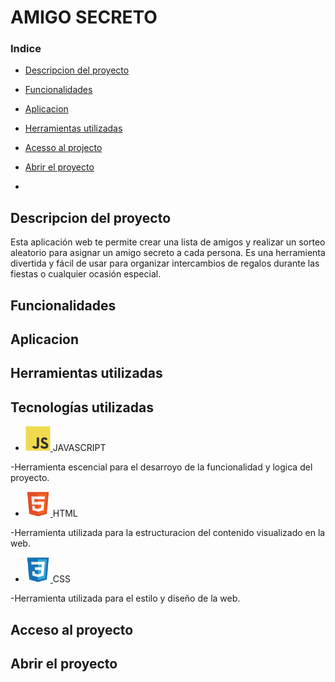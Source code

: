 <h1> AMIGO SECRETO </h1>

### Indice

- [Descripcion del proyecto](#descripcion-del-proyecto)

- [Funcionalidades](#funcionalidades)

- [Aplicacion](#aplicacion)

- [Herramientas utilizadas](#herramientas-utilizadas)

- [Acesso al projecto](#acceso-al-proyecto)

- [Abrir el proyecto](#abrir-el-proyecto)

- [](#)


## Descripcion del proyecto

Esta aplicación web te permite crear una lista de amigos y realizar un sorteo aleatorio para asignar un amigo secreto a cada persona. Es una herramienta divertida y fácil de usar para organizar intercambios de regalos durante las fiestas o cualquier ocasión especial.


## Funcionalidades 


## Aplicacion

## Herramientas utilizadas


## Tecnologías utilizadas

*   <a href="https://developer.mozilla.org/es/docs/Web/JavaScript" target="_blank"> <img src="https://raw.githubusercontent.com/devicons/devicon/master/icons/javascript/javascript-original.svg" alt="javascript" width="40" height="40"/> </a>   JAVASCRIPT
  
  -Herramienta escencial para el desarroyo de la funcionalidad y logica del proyecto.

*   <a href="https://developer.mozilla.org/es/docs/Web/HTML" target="_blank"> <img src="https://raw.githubusercontent.com/devicons/devicon/master/icons/html5/html5-original.svg" alt="html5" width="40" height="40"/> </a>   HTML

  -Herramienta utilizada para la estructuracion del contenido visualizado en la web.

*   <a href="https://developer.mozilla.org/es/docs/Web/CSS" target="_blank"> <img src="https://raw.githubusercontent.com/devicons/devicon/master/icons/css3/css3-original.svg" alt="css3" width="40" height="40"/> </a>   CSS

  -Herramienta utilizada para el estilo y diseño de la web.

## Acceso al proyecto


## Abrir el proyecto



